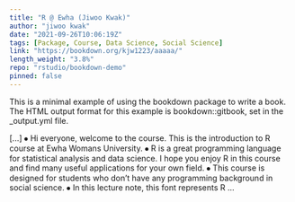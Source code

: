 ```yaml
---
title: "R @ Ewha (Jiwoo Kwak)"
author: "jiwoo kwak"
date: "2021-09-26T10:06:19Z"
tags: [Package, Course, Data Science, Social Science]
link: "https://bookdown.org/kjw1223/aaaaa/"
length_weight: "3.8%"
repo: "rstudio/bookdown-demo"
pinned: false
---
```


<p>This is a minimal example of using the bookdown package to write a book. The HTML output format for this example is bookdown::gitbook, set in the _output.yml file.</p> [...] ⦁ Hi everyone, welcome to the course. This is the introduction to R course at Ewha Womans University. ⦁ R is a great programming language for statistical analysis and data science. I hope you enjoy R in this course and find many useful applications for your own field. ⦁ This course is designed for students who don’t have any programming background in social science. ⦁ In this lecture note, this font represents R ...
